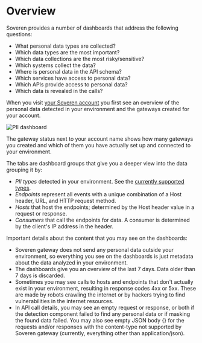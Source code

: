 # Overview

Soveren provides a number of dashboards that address the following questions:

* What personal data types are collected?
* Which data types are the most important?
* Which data collections are the most risky/sensitive?
* Which systems collect the data?
* Where is personal data in the API schema?
* Which services have access to personal data?
* Which APIs provide access to personal data?
* Which data is revealed in the calls?

When you visit [your Soveren account](https://app.soveren.io/pii-types) you first see an overview of the personal data detected in your environment and the gateways created for your account.

![PII dashboard](../../img/dashboards/pii-types-overview.jpg "PII dashboard")

The gateway status next to your account name shows how many gateways you created and which of them you have actually set up and connected to your environment.

The tabs are dashboard groups that give you a deeper view into the data grouping it by:

* *PII types* detected in your environment. See the [currently supported types](../../dashboards/pii-model/).
* *Endpoints* represent all events with a unique combination of a Host header, URL, and HTTP request method.
* *Hosts* that host the endpoints; determined by the Host header value in a request or response.
* *Consumers* that call the endpoints for data. A consumer is determined by the client's IP address in the header.


Important details about the content that you may see on the dashboards:

* Soveren gateway does not send any personal data outside your environment, so everything you see on the dashboards is just metadata about the data analyzed in your environment.
* The dashboards give you an overview of the last 7 days. Data older than 7 days is discarded.
* Sometimes you may see calls to hosts and endpoints that don't actually exist in your environment, resulting in response codes 4xx or 5xx. These are made by robots crawling the internet or by hackers trying to find vulnerabilities in the internet resources.
* In API call details, you may see an empty request or response, or both if the detection component failed to find any personal data or if masking the found data failed. You may also see empty JSON body {} for the requests and/or responses with the content-type not supported by Soveren gateway (currently, everything other than application/json). 




















